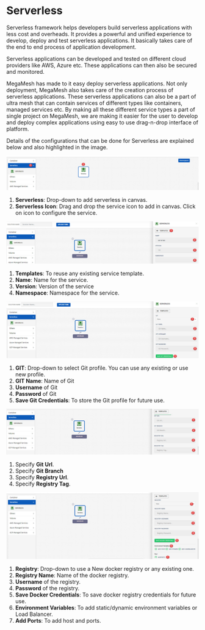 # Serverless

Serverless framework helps developers build serverless applications with less cost and overheads. It provides a powerful and unified experience to develop, deploy and test serverless applications. It basically takes care of the end to end process of application development. 

Serverless applications can be developed and tested on different cloud providers like AWS, Azure etc. These applications can then also be secured and monitored. 

MegaMesh has made to it easy deploy serverless applications. Not only deployment, MegaMesh also takes care of the creation process of serverless applications. These serverless applications can also be a part of ultra mesh that can contain services of different types like containers, managed services etc. By making all these different service types a part of single project on MegaMesh, we are making it easier for the user to develop and deploy complex applications using easy to use drag-n-drop interface of platform.

Details of the configurations that can be done for Serverless are explained below and also highlighted in the image.

![1](imgs\1.jpg)

1. **Serverless**: Drop-down to add serverless in canvas. 
2. **Serverless Icon**: Drag and drop the service icon to add in canvas. Click on icon to configure the service.

![2](imgs\2.jpg)

1. **Templates**: To reuse any existing service template.
2. **Name**: Name for the service.
3. **Version**: Version of the service
4. **Namespace**: Namespace for the service.

![3](imgs\3.jpg)

1. **GIT**: Drop-down to select Git profile. You can use any existing or use new profile.
2. **GIT Name**: Name of Git
3. **Username** of Git
4. **Password** of Git
5. **Save Git Credentials**: To store the Git profile for future use.

![4](imgs\4.jpg)

1. Specify **Git Url**.
2. Specify **Git Branch**
3. Specify **Registry Url**.
4. Specify **Registry Tag**.

![5](imgs\5.jpg)

1. **Registry**: Drop-down to use a New docker registry or any existing one.
2. **Registry Name**: Name of the docker registry.
3. **Username** of the registry.
4. **Password** of the registry.
5. **Save Docker Credentials**: To save docker registry credentials for future use. 
6. **Environment Variables**: To add static/dynamic environment variables or Load Balancer.
7. **Add Ports**: To add host and ports.